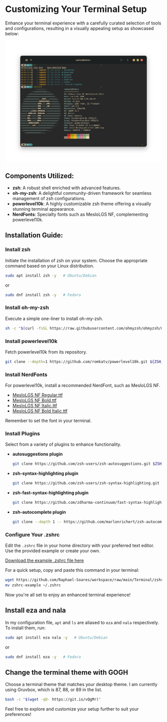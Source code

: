 # Customizing Your Terminal Setup

Enhance your terminal experience with a carefully curated selection of tools and configurations, resulting in a visually appealing setup as showcased below:

![Terminal Screenshot](https://raw.githubusercontent.com/Raphael-Soares/workspace/main/Terminal/%5B1%5D%20Print.png)

## Components Utilized:

- **zsh**: A robust shell enriched with advanced features.
- **oh-my-zsh**: A delightful community-driven framework for seamless management of zsh configurations.
- **powerlevel10k**: A highly customizable zsh theme offering a visually stunning terminal appearance.
- **NerdFonts**: Specialty fonts such as MesloLGS NF, complementing powerlevel10k.

## Installation Guide:

### Install zsh

Initiate the installation of zsh on your system. Choose the appropriate command based on your Linux distribution.

```bash
sudo apt install zsh -y   # Ubuntu/Debian
```

or

```bash
sudo dnf install zsh -y   # Fedora
```

### Install oh-my-zsh

Execute a simple one-liner to install oh-my-zsh.

```bash
sh -c "$(curl -fsSL https://raw.githubusercontent.com/ohmyzsh/ohmyzsh/master/tools/install.sh)"
```

### Install powerlevel10k

Fetch powerlevel10k from its repository.

```bash
git clone --depth=1 https://github.com/romkatv/powerlevel10k.git ${ZSH_CUSTOM:-$HOME/.oh-my-zsh/custom}/themes/powerlevel10k
```

### Install NerdFonts

For powerlevel10k, install a recommended NerdFont, such as MesloLGS NF.

- [MesloLGS NF Regular.ttf](https://github.com/Raphael-Soares/workspace/raw/main/Terminal/Fonts/MesloLGS%20NF%20Regular.ttf)
- [MesloLGS NF Bold.ttf](https://github.com/Raphael-Soares/workspace/raw/main/Terminal/Fonts/MesloLGS%20NF%20Italic.ttf)
- [MesloLGS NF Italic.ttf](https://github.com/Raphael-Soares/workspace/raw/main/Terminal/Fonts/MesloLGS%20NF%20Bold.ttf)
- [MesloLGS NF Bold Italic.ttf](https://github.com/Raphael-Soares/workspace/raw/main/Terminal/Fonts/MesloLGS%20NF%20Bold%20Italic.ttf)

Remember to set the font in your terminal.

### Install Plugins

Select from a variety of plugins to enhance functionality.

- **autosuggestions plugin**

  ```bash
  git clone https://github.com/zsh-users/zsh-autosuggestions.git $ZSH_CUSTOM/plugins/zsh-autosuggestions
  ```

- **zsh-syntax-highlighting plugin**

  ```bash
  git clone https://github.com/zsh-users/zsh-syntax-highlighting.git $ZSH_CUSTOM/plugins/zsh-syntax-highlighting
  ```

- **zsh-fast-syntax-highlighting plugin**

  ```bash
  git clone https://github.com/zdharma-continuum/fast-syntax-highlighting.git ${ZSH_CUSTOM:-$HOME/.oh-my-zsh/custom}/plugins/fast-syntax-highlighting
  ```

- **zsh-autocomplete plugin**

  ```bash
  git clone --depth 1 -- https://github.com/marlonrichert/zsh-autocomplete.git $ZSH_CUSTOM/plugins/zsh-autocomplete
  ```

### Configure Your .zshrc

Edit the `.zshrc` file in your home directory with your preferred text editor. Use the provided example or create your own.

[Download the example .zshrc file here](https://github.com/Raphael-Soares/workspace/raw/main/Terminal/zshrc-example)

For a quick setup, copy and paste this command in your terminal:

```bash
wget https://github.com/Raphael-Soares/workspace/raw/main/Terminal/zshrc-example
mv zshrc-example ~/.zshrc
```

Now you're all set to enjoy an enhanced terminal experience!

## Install eza and nala

In my configuration file, `apt` and `ls` are aliased to `eza` and `nala` respectively. To install them, run:

```bash
sudo apt install eza nala -y   # Ubuntu/Debian
```

or

```bash
sudo dnf install eza -y   # Fedora
```

## Change the terminal theme with GOGH

Choose a terminal theme that matches your desktop theme. I am currently using Gruvbox, which is 87, 88, or 89 in the list.

```bash
bash -c "$(wget -qO- https://git.io/vQgMr)"
```

Feel free to explore and customize your setup further to suit your preferences!
